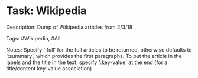 Task: Wikipedia
================
Description: Dump of Wikipedia articles from 2/3/18

Tags: #Wikipedia, #All

Notes: Specify ':full' for the full articles to be returned, otherwise defaults to ':summary', which provides the first paragraphs. To put the article in the labels and the title in the text, specify ':key-value' at the end (for a title/content key-value association)

